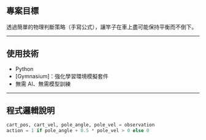 ##  專案目標

透過簡單的物理判斷策略（手寫公式），讓竿子在車上盡可能保持平衡而不倒下。

---

##  使用技術

- Python
- [Gymnasium]：強化學習環境模擬套件
- 無需 AI、無需模型訓練

---

##  程式邏輯說明

```python
cart_pos, cart_vel, pole_angle, pole_vel = observation
action = 1 if pole_angle + 0.5 * pole_vel > 0 else 0
